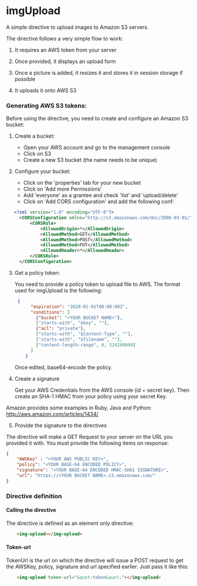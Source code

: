 # imgUpload

A simple directive to upload images to Amazon S3 servers.

The directive follows a very simple flow to work:

1. It requires an AWS token from your server

2. Once provided, it displays an upload form
 
3. Once a picture is added, it resizes it and stores it in session storage if possible
 
4. It uploads it onto AWS S3


### Generating AWS S3 tokens:
Before using the directive, you need to create and configure an Amazon S3 bucket:

1. Create a bucket:
    - Open your AWS account and go to the management console
    - Click on S3
    - Create a new S3 bucket (the name needs to be unique)

2. Configure your bucket:
    - Click on the 'properties' tab for your new bucket
    - Click on 'Add more Permissions'
    - Add 'everyone' as a grantee and check 'list' and 'upload/delete'
    - Click on 'Add CORS configuration' and add the following conf:
 ```xml
    <?xml version="1.0" encoding="UTF-8"?>
      <CORSConfiguration xmlns="http://s3.amazonaws.com/doc/2006-03-01/">
          <CORSRule>
              <AllowedOrigin>*</AllowedOrigin>
              <AllowedMethod>GET</AllowedMethod>
              <AllowedMethod>POST</AllowedMethod>
              <AllowedMethod>PUT</AllowedMethod>
              <AllowedHeader>*</AllowedHeader>
          </CORSRule>
      </CORSConfiguration>
```

3. Get a policy token:

     You need to provide a policy token to upload file to AWS. The format used for imgUpload is the following:
    ```json
     {
          "expiration": "2020-01-01T00:00:00Z",
          "conditions": [
            {"bucket": "<YOUR BUCKET NAME>"},
            ["starts-with", "$key", ""],
            {"acl": "private"},
            ["starts-with", "$Content-Type", ""],
            ["starts-with", "$filename", ""],
            ["content-length-range", 0, 524288000]
          ]
        }
    ```
    Once edited, base64-encode the policy.

4. Create a signature

    Get your AWS Credentials from the AWS console (id + secret key). Then create an SHA-1 HMAC from your policy using your secret Key.

 Amazon provides some examples in Ruby, Java and Python:
    http://aws.amazon.com/articles/1434/

5. Provide the signature to the directives

The directive will make a GET Request to your server on the URL you provided it with. You must provide the following items on response:
```json
{
    "AWSKey" : "<YOUR AWS PUBLIC KEY>",
    "policy": "<YOUR BASE-64 ENCODED POLICY>",
    "signature": "<YOUR BASE-64 ENCODED HMAC-SHA1 SIGNATURE>",
    "url": "https://<YOUR BUCKET NAME>.s3.amazonaws.com/"
}
```

### Directive definition

#### Calling the directive

The directive is defined as an element only directive:

```html
    <img-upload></img-upload>
```

#### Token-url

TokenUrl is the url on which the directive will issue a POST request to get the AWSKey, policy, signature and url specified earlier. Just pass it like this:

```html
    <img-upload token-url="&quot;token&quot;"></img-upload>
```
